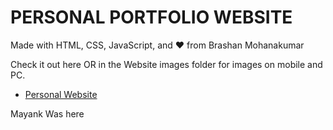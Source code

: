 # PERSONAL PORTFOLIO WEBSITE

Made with HTML, CSS, JavaScript, and ❤️ from Brashan Mohanakumar

Check it out here OR in the Website images folder for images on mobile and PC.
- <a href="https://brashanm.github.io" target="_blank">Personal Website</a>

Mayank Was here

